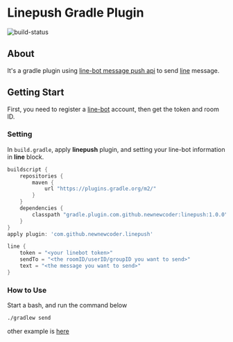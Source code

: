 # Linepush Gradle Plugin

![build-status](https://travis-ci.org/newnewcoder/linepush.svg?branch=master)

## About
It's a gradle plugin using [line-bot message push api](https://devdocs.line.me/en/#push-message) to send [line](https://line.me/en/) message.

## Getting Start
First, you need to register a [line-bot](https://business.line.me/en/services/bot) account, then get the token and room ID.

### Setting
In `build.gradle`, apply **linepush** plugin, and setting your line-bot information in **line** block.
~~~groovy
buildscript {
    repositories {
        maven {
            url "https://plugins.gradle.org/m2/"
        }
    }
    dependencies {
        classpath "gradle.plugin.com.github.newnewcoder:linepush:1.0.0"
    }
}
apply plugin: 'com.github.newnewcoder.linepush'

line {
    token = "<your linebot token>"
    sendTo = "<the roomID/userID/groupID you want to send>"
    text = "<the message you want to send>"
}
~~~

### How to Use
Start a bash, and run the command below
~~~sh
./gradlew send
~~~

other example is [here](https://github.com/newnewcoder/linepush/blob/master/sample/build.gradle)

